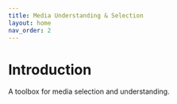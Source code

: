```yaml
---
title: Media Understanding & Selection
layout: home
nav_order: 2
---
```



# Introduction
A toolbox for media selection and understanding.
